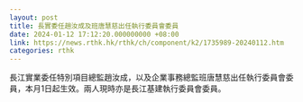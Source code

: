 ```yaml
---
layout: post
title: 長實委任趙汝成及班唐慧慈出任執行委員會委員
date: 2024-01-12 17:12:20.000000000 +08:00
link: https://news.rthk.hk/rthk/ch/component/k2/1735989-20240112.htm
categories: rthk
---
```


長江實業委任特別項目總監趙汝成，以及企業事務總監班唐慧慈出任執行委員會委員，本月1日起生效。兩人現時亦是長江基建執行委員會委員。
